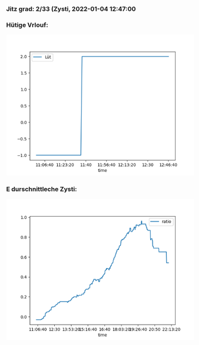 ### Jitz grad: 2/33 (Zysti, 2022-01-04 12:47:00

### Hütige Vrlouf:
![Graph](Today.png)

### E durschnittleche Zysti:
![Graph](Zysti.png)